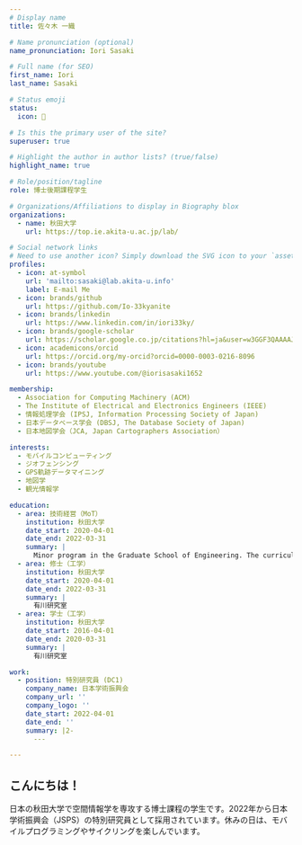 ```yaml
---
# Display name
title: 佐々木 一織

# Name pronunciation (optional)
name_pronunciation: Iori Sasaki

# Full name (for SEO)
first_name: Iori
last_name: Sasaki

# Status emoji
status:
  icon: 🚴

# Is this the primary user of the site?
superuser: true

# Highlight the author in author lists? (true/false)
highlight_name: true

# Role/position/tagline
role: 博士後期課程学生

# Organizations/Affiliations to display in Biography blox
organizations:
  - name: 秋田大学
    url: https://top.ie.akita-u.ac.jp/lab/

# Social network links
# Need to use another icon? Simply download the SVG icon to your `assets/media/icons/` folder.
profiles:
  - icon: at-symbol
    url: 'mailto:sasaki@lab.akita-u.info'
    label: E-mail Me
  - icon: brands/github
    url: https://github.com/Io-33kyanite
  - icon: brands/linkedin
    url: https://www.linkedin.com/in/iori33ky/
  - icon: brands/google-scholar
    url: https://scholar.google.co.jp/citations?hl=ja&user=w3GGF3QAAAAJ
  - icon: academicons/orcid
    url: https://orcid.org/my-orcid?orcid=0000-0003-0216-8096
  - icon: brands/youtube
    url: https://www.youtube.com/@iorisasaki1652

membership:
  - Association for Computing Machinery (ACM)
  - The Institute of Electrical and Electronics Engineers (IEEE)
  - 情報処理学会 (IPSJ, Information Processing Society of Japan)
  - 日本データベース学会 (DBSJ, The Database Society of Japan)
  - 日本地図学会（JCA, Japan Cartographers Association）

interests:
  - モバイルコンピューティング
  - ジオフェンシング
  - GPS軌跡データマイニング
  - 地図学
  - 観光情報学

education:
  - area: 技術経営（MoT）
    institution: 秋田大学
    date_start: 2020-04-01
    date_end: 2022-03-31
    summary: |
      Minor program in the Graduate School of Engineering. The curriculum consists of three components: Management, Manufacturing-Venture, and Management Strategy.
  - area: 修士（工学）
    institution: 秋田大学
    date_start: 2020-04-01
    date_end: 2022-03-31
    summary: |
      有川研究室
  - area: 学士（工学）
    institution: 秋田大学
    date_start: 2016-04-01
    date_end: 2020-03-31
    summary: |
      有川研究室

work:
  - position: 特別研究員 (DC1)
    company_name: 日本学術振興会
    company_url: ''
    company_logo: ''
    date_start: 2022-04-01
    date_end: ''
    summary: |2-
      ---

---
```


## こんにちは！

日本の秋田大学で空間情報学を専攻する博士課程の学生です。2022年から日本学術振興会（JSPS）の特別研究員として採用されています。休みの日は、モバイルプログラミングやサイクリングを楽しんでいます。